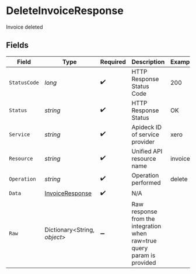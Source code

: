 # DeleteInvoiceResponse

Invoice deleted


## Fields

| Field                                                                   | Type                                                                    | Required                                                                | Description                                                             | Example                                                                 |
| ----------------------------------------------------------------------- | ----------------------------------------------------------------------- | ----------------------------------------------------------------------- | ----------------------------------------------------------------------- | ----------------------------------------------------------------------- |
| `StatusCode`                                                            | *long*                                                                  | :heavy_check_mark:                                                      | HTTP Response Status Code                                               | 200                                                                     |
| `Status`                                                                | *string*                                                                | :heavy_check_mark:                                                      | HTTP Response Status                                                    | OK                                                                      |
| `Service`                                                               | *string*                                                                | :heavy_check_mark:                                                      | Apideck ID of service provider                                          | xero                                                                    |
| `Resource`                                                              | *string*                                                                | :heavy_check_mark:                                                      | Unified API resource name                                               | invoices                                                                |
| `Operation`                                                             | *string*                                                                | :heavy_check_mark:                                                      | Operation performed                                                     | delete                                                                  |
| `Data`                                                                  | [InvoiceResponse](../../Models/Components/InvoiceResponse.md)           | :heavy_check_mark:                                                      | N/A                                                                     |                                                                         |
| `Raw`                                                                   | Dictionary<String, *object*>                                            | :heavy_minus_sign:                                                      | Raw response from the integration when raw=true query param is provided |                                                                         |